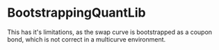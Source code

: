 # BootstrappingQuantLib
This has it's limitations, as the swap curve is bootstrapped as a coupon bond, which is not correct in a multicurve environment.
